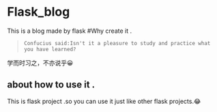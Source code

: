 # Flask_blog
This is a  blog made by flask 
#Why create it .
>`Confucius said:Isn't it a pleasure to study and practice what you have learned?`

学而时习之，不亦说乎😀
## about how to use it .
This is flask project .so you can use it just like other flask projects.😂
